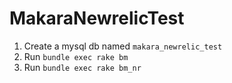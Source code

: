 # MakaraNewrelicTest

1. Create a mysql db named `makara_newrelic_test`
2. Run `bundle exec rake bm`
3. Run `bundle exec rake bm_nr`
